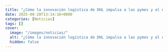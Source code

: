 ```yaml
---
title: "¿Cómo la innovación logística de DHL impulsa a las pymes y el e-commerce en Colombia, México y Brasil?"
date: 2025-08-20T13:14:16+0000
categories: [Noticias]
tags: []
cover:
  image: "/images/noticias/"
  alt: "¿Cómo la innovación logística de DHL impulsa a las pymes y el e-commerce en Colombia, México y Brasil?"
  hidden: false
---
```



